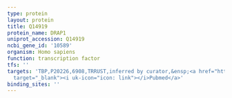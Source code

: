```yaml
---
type: protein
layout: protein
title: Q14919
protein_name: DRAP1
uniprot_accession: Q14919
ncbi_gene_id: '10589'
organism: Homo sapiens
function: transcription factor
tfs: ''
targets: 'TBP,P20226,6908,TRRUST,inferred by curator,&ensp;<a href="https://www.ncbi.nlm.nih.gov/pubmed/?term=15509807%5Buid%5D"
  target="_blank"><i uk-icon="icon: link"></i>Pubmed</a>'
binding_sites: ''
---
```

